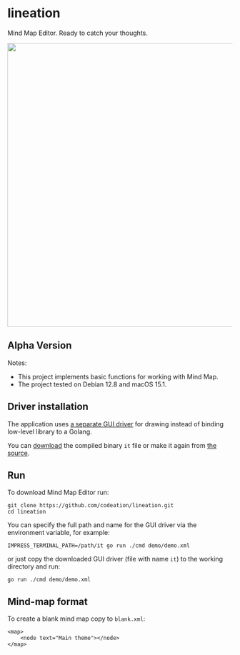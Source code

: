 # lineation

Mind Map Editor. Ready to catch your thoughts.

<img src="https://codeation.github.io/images/lineation_demo.png" width="782" height="636" />

## Alpha Version

Notes:

- This project implements basic functions for working with Mind Map.
- The project tested on Debian 12.8 and macOS 15.1.

## Driver installation

The application uses [a separate GUI driver](https://github.com/codeation/it) for drawing
instead of binding low-level library to a Golang.

You can [download](https://github.com/codeation/it/releases)
the compiled binary `it` file or make it again from [the source](https://github.com/codeation/it).

## Run

To download Mind Map Editor run:

```
git clone https://github.com/codeation/lineation.git
cd lineation
```

You can specify the full path and name for the GUI driver via the environment variable, for example:

```
IMPRESS_TERMINAL_PATH=/path/it go run ./cmd demo/demo.xml
```

or just copy the downloaded GUI driver (file with name `it`) to the working directory and run:

```
go run ./cmd demo/demo.xml
```

## Mind-map format

To create a blank mind map copy to `blank.xml`:

```
<map>
    <node text="Main theme"></node>
</map>
```
